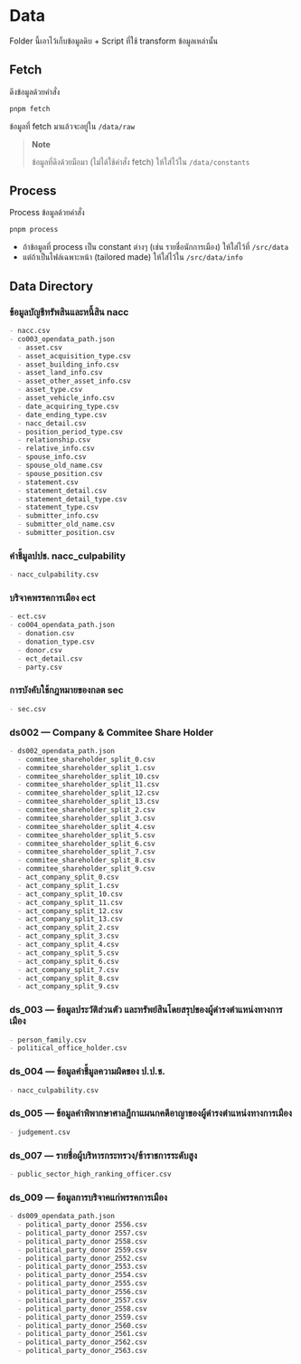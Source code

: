 # Data

Folder นี้เอาไว้เก็บข้อมูลดิบ + Script ที่ใช้ transform ข้อมูลเหล่านั้น

## Fetch

ดึงข้อมูลด้วยคำสั่ง

```bash
pnpm fetch
```

ข้อมูลที่ fetch มาแล้วจะอยู่ใน `/data/raw`

> **Note**
>
> ข้อมูลที่ดึงด้วยมือมา (ไม่ได้ใช้คำสั่ง fetch) ให้ใส่ไว้ใน `/data/constants`

## Process

Process ข้อมูลด้วยคำสั่ง

```bash
pnpm process
```

- ถ้าข้อมูลที่ process เป็น constant ต่างๆ (เช่น รายชื่อนักการเมือง) ให้ใส่ไว้ที่ `/src/data`
- แต่ถ้าเป็นไฟล์เฉพาะหน้า (tailored made) ให้ใส่ไว้ใน `/src/data/info`

## Data Directory

### ข้อมูลบัญชีทรัพสินและหนี้สิน nacc

```md
- nacc.csv
- co003_opendata_path.json
  - asset.csv
  - asset_acquisition_type.csv
  - asset_building_info.csv
  - asset_land_info.csv
  - asset_other_asset_info.csv
  - asset_type.csv
  - asset_vehicle_info.csv
  - date_acquiring_type.csv
  - date_ending_type.csv
  - nacc_detail.csv
  - position_period_type.csv
  - relationship.csv
  - relative_info.csv
  - spouse_info.csv
  - spouse_old_name.csv
  - spouse_position.csv
  - statement.csv
  - statement_detail.csv
  - statement_detail_type.csv
  - statement_type.csv
  - submitter_info.csv
  - submitter_old_name.csv
  - submitter_position.csv
```

### คำชี้มูลปปช. nacc_culpability

```md
- nacc_culpability.csv
```

### บริจาคพรรคการเมือง ect

```md
- ect.csv
- co004_opendata_path.json
  - donation.csv
  - donation_type.csv
  - donor.csv
  - ect_detail.csv
  - party.csv
```

### การบังคับใช้กฎหมายของกลต sec

```md
- sec.csv
```

### ds002 — Company & Commitee Share Holder

```md
- ds002_opendata_path.json
  - commitee_shareholder_split_0.csv
  - commitee_shareholder_split_1.csv
  - commitee_shareholder_split_10.csv
  - commitee_shareholder_split_11.csv
  - commitee_shareholder_split_12.csv
  - commitee_shareholder_split_13.csv
  - commitee_shareholder_split_2.csv
  - commitee_shareholder_split_3.csv
  - commitee_shareholder_split_4.csv
  - commitee_shareholder_split_5.csv
  - commitee_shareholder_split_6.csv
  - commitee_shareholder_split_7.csv
  - commitee_shareholder_split_8.csv
  - commitee_shareholder_split_9.csv
  - act_company_split_0.csv
  - act_company_split_1.csv
  - act_company_split_10.csv
  - act_company_split_11.csv
  - act_company_split_12.csv
  - act_company_split_13.csv
  - act_company_split_2.csv
  - act_company_split_3.csv
  - act_company_split_4.csv
  - act_company_split_5.csv
  - act_company_split_6.csv
  - act_company_split_7.csv
  - act_company_split_8.csv
  - act_company_split_9.csv
```

### ds_003 — ข้อมูลประวัติส่วนตัว และทรัพย์สินโดยสรุปของผู้ดำรงตำแหน่งทางการเมือง

```md
- person_family.csv
- political_office_holder.csv
```

### ds_004 — ข้อมูลคำชี้มูลความผิดของ ป.ป.ช.

```md
- nacc_culpability.csv
```

### ds_005 — ข้อมูลคำพิพากษาศาลฎีกาแผนกคดีอาญาของผู้ดำรงตำแหน่งทางการเมือง

```md
- judgement.csv
```

### ds_007 — รายชื่อผู้บริหารกระทรวง/ข้าราชการระดับสูง

```md
- public_sector_high_ranking_officer.csv
```

### ds_009 — ข้อมูลการบริจาคแก่พรรคการเมือง

```md
- ds009_opendata_path.json
  - political_party_donor 2556.csv
  - political_party_donor 2557.csv
  - political_party_donor 2558.csv
  - political_party_donor 2559.csv
  - political_party_donor_2552.csv
  - political_party_donor_2553.csv
  - political_party_donor_2554.csv
  - political_party_donor_2555.csv
  - political_party_donor_2556.csv
  - political_party_donor_2557.csv
  - political_party_donor_2558.csv
  - political_party_donor_2559.csv
  - political_party_donor_2560.csv
  - political_party_donor_2561.csv
  - political_party_donor_2562.csv
  - political_party_donor_2563.csv
```
